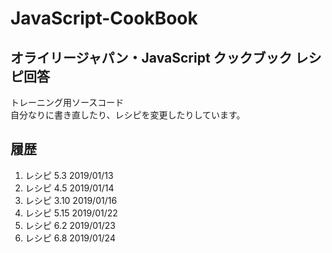 # JavaScript-CookBook

## オライリージャパン・JavaScript クックブック レシピ回答

トレーニング用ソースコード  
自分なりに書き直したり、レシピを変更したりしています。

## 履歴

1. レシピ 5.3 2019/01/13
2. レシピ 4.5 2019/01/14
3. レシピ 3.10 2019/01/16
4. レシピ 5.15 2019/01/22
5. レシピ 6.2 2019/01/23
6. レシピ 6.8 2019/01/24
